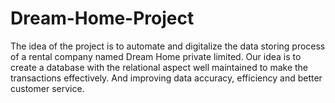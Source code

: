 # Dream-Home-Project
The idea of the project is to automate and digitalize the  data storing process of a rental company named Dream Home private limited. Our idea is to create a database  with the relational aspect well maintained to make the  transactions effectively. And improving data accuracy,  efficiency and better customer service.
